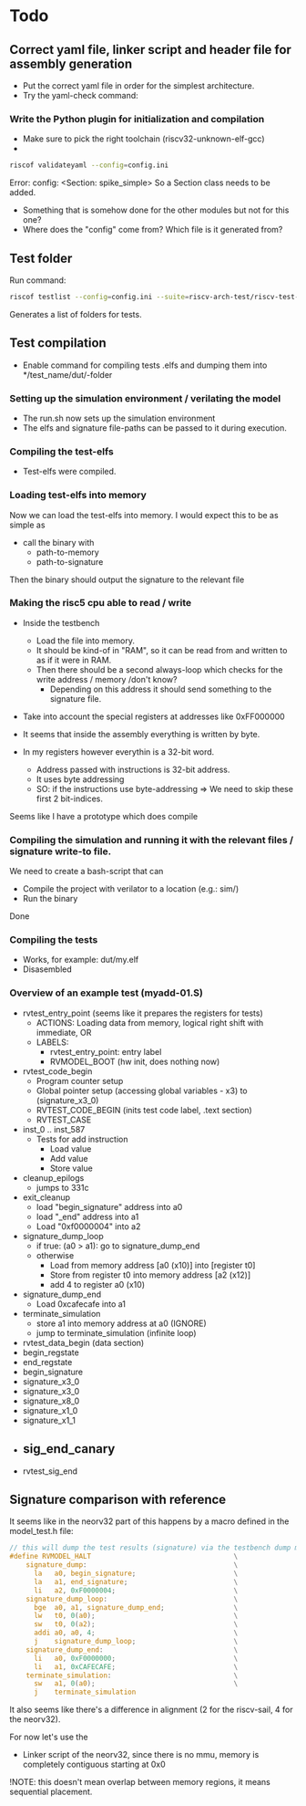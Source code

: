 # Todo
## Correct yaml file, linker script and header file for assembly generation
- Put the correct yaml file in order for the simplest architecture.
- Try the yaml-check command:
### Write the Python plugin for initialization and compilation
- Make sure to pick the right toolchain (riscv32-unknown-elf-gcc)
- 

```bash
riscof validateyaml --config=config.ini
```

Error: config: <Section: spike_simple>
So a Section class needs to be added. 
- Something that is somehow done for the other modules but not for this one?
- Where does the "config" come from? Which file is it generated from?

## Test folder
Run command:

```bash
riscof testlist --config=config.ini --suite=riscv-arch-test/riscv-test-suite/ --env=riscv-arch-test/riscv-test-suite/env
```

Generates a list of folders for tests.

## Test compilation

- Enable command for compiling tests .elfs and dumping them into */test_name/dut/-folder

### Setting up the simulation environment / verilating the model

- The run.sh now sets up the simulation environment
- The elfs and signature file-paths can be passed to it during execution.

### Compiling the test-elfs

- Test-elfs were compiled.

### Loading test-elfs into memory
Now we can load the test-elfs into memory.
I would expect this to be as simple as
- call the binary with
  - path-to-memory
  - path-to-signature

Then the binary should output the signature to the relevant file

### Making the risc5 cpu able to read / write
- Inside the testbench
  - Load the file into memory.
  - It should be kind-of in "RAM", so it can be read from and written to as if it were in RAM.
  - Then there should be a second always-loop which checks for the write address / memory /don't know?
    - Depending on this address it should send something to the signature file.

- Take into account the special registers at addresses like 0xFF000000
- It seems that inside the assembly everything is written by byte.
- In my registers however everythin is a 32-bit word.
  - Address passed with instructions is 32-bit address.
  - It uses byte addressing
  - SO: if the instructions use byte-addressing 
    => We need to skip these first 2 bit-indices.

Seems like I have a prototype which does compile

### Compiling the simulation and running it with the relevant files / signature write-to file.
We need to create a bash-script that can
- Compile the project with verilator to a location (e.g.: sim/)
- Run the binary

Done

### Compiling the tests
- Works, for example: dut/my.elf
- Disasembled

### Overview of an example test (myadd-01.S)
- rvtest_entry_point (seems like it prepares the registers for tests)
  - ACTIONS: Loading data from memory, logical right shift with immediate, OR
  - LABELS:
    - rvtest_entry_point: entry label
    - RVMODEL_BOOT (hw init, does nothing now)
- rvtest_code_begin 
  - Program counter setup
  - Global pointer setup (accessing global variables - x3) to (signature_x3_0) 
  - RVTEST_CODE_BEGIN (inits test code label, .text section)
  - RVTEST_CASE
- inst_0 .. inst_587
  - Tests for add instruction
    - Load value
    - Add value
    - Store value
- cleanup_epilogs
  - jumps to 331c
- exit_cleanup
  - load "begin_signature" address into a0
  - load "_end" address into a1
  - Load "0xf0000004" into a2
- signature_dump_loop
  - if true: (a0 > a1): go to signature_dump_end
  - otherwise
    - Load from memory address [a0 (x10)] into [register t0]
    - Store from register t0 into memory address [a2 (x12)]
    - add 4 to register a0 (x10)
- signature_dump_end
  - Load 0xcafecafe into a1
- terminate_simulation
  - store a1 into memory address at a0 (IGNORE)
  - jump to terminate_simulation (infinite loop)
- rvtest_data_begin (data section)
- begin_regstate
- end_regstate
- begin_signature
- signature_x3_0
- signature_x3_0
- signature_x8_0
- signature_x1_0
- signature_x1_1
- sig_end_canary
  - 
- rvtest_sig_end

## Signature comparison with reference

It seems like in the neorv32 part of this happens by a macro defined in the model_test.h file:
```C
// this will dump the test results (signature) via the testbench dump module.
#define RVMODEL_HALT                                   \
    signature_dump:                                    \
      la   a0, begin_signature;                        \
      la   a1, end_signature;                          \
      li   a2, 0xF0000004;                             \
    signature_dump_loop:                               \
      bge  a0, a1, signature_dump_end;                 \
      lw   t0, 0(a0);                                  \
      sw   t0, 0(a2);                                  \
      addi a0, a0, 4;                                  \
      j    signature_dump_loop;                        \
    signature_dump_end:                                \
      li   a0, 0xF0000000;                             \
      li   a1, 0xCAFECAFE;                             \
    terminate_simulation:                              \
      sw   a1, 0(a0);                                  \
      j    terminate_simulation
```

It also seems like there's a difference in alignment (2 for the riscv-sail, 4 for the neorv32).

For now let's use the
- Linker script of the neorv32, since there is no mmu, memory is completely contiguous starting at 0x0

!NOTE: this doesn't mean overlap between memory regions, it means sequential placement.
